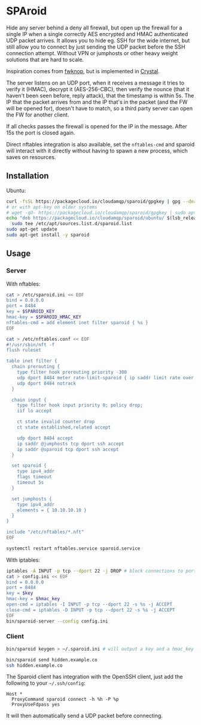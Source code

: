 # SPAroid

Hide any server behind a deny all firewall, but open up the firewall for a single IP when a single correctly AES encrypted and HMAC authenticated UDP packet arrives. It allows you to hide eg. SSH for the wide internet, but still allow you to connect by just sending the UDP packet before the SSH connection attempt. Without VPN or jumphosts or other heavy weight solutions that are hard to scale.

Inspiration comes from [fwknop](http://www.cipherdyne.org/fwknop/docs/fwknop-tutorial.html), but is implemented in [Crystal](https://www.crystal-lang.com).

The server listens on an UDP port, when it receives a message it tries to verify it (HMAC), decrypt it (AES-256-CBC), then verify the nounce (that it haven't been seen before, reply attack), that the timestamp is within 5s. The IP that the packet arrives from and the IP that's in the packet (and the FW will be opened for), doesn't have to match, so a third party server can open the FW for another client.

If all checks passes the firewall is opened for the IP in the message. After 15s the port is closed again.

Direct nftables integration is also available, set the `nftables-cmd` and sparoid will interact with it directly without having to spawn a new process, which saves on resources.

## Installation

Ubuntu:

```sh
curl -fsSL https://packagecloud.io/cloudamqp/sparoid/gpgkey | gpg --dearmor | sudo tee /etc/apt/trusted.gpg.d/sparoid.gpg >/dev/null
# or with apt-key on older systems
# wget -qO- https://packagecloud.io/cloudamqp/sparoid/gpgkey | sudo apt-key add -
echo "deb https://packagecloud.io/cloudamqp/sparoid/ubuntu/ $(lsb_release -cs) main" |\
  sudo tee /etc/apt/sources.list.d/sparoid.list
sudo apt-get update
sudo apt-get install -y sparoid
```

## Usage

### Server

With nftables:

```sh
cat > /etc/sparoid.ini << EOF
bind = 0.0.0.0
port = 8484
key = $SPAROID_KEY
hmac-key = $SPAROID_HMAC_KEY
nftables-cmd = add element inet filter sparoid { %s }
EOF

cat > /etc/nftables.conf << EOF
#!/usr/sbin/nft -f
flush ruleset

table inet filter {
  chain prerouting {
    type filter hook prerouting priority -300
    udp dport 8484 meter rate-limit-sparoid { ip saddr limit rate over 1/second burst 1 packets } counter drop
    udp dport 8484 notrack
  }

  chain input {
    type filter hook input priority 0; policy drop;
    iif lo accept

    ct state invalid counter drop
    ct state established,related accept

    udp dport 8484 accept
    ip saddr @jumphosts tcp dport ssh accept
    ip saddr @sparoid tcp dport ssh accept
  }

  set sparoid {
    type ipv4_addr
    flags timeout
    timeout 5s
  }

  set jumphosts {
    type ipv4_addr
    elements = { 10.10.10.10 }
  }
}

include "/etc/nftables/*.nft"
EOF

systemctl restart nftables.service sparoid.service
```

With iptables:

```sh
iptables -A INPUT -p tcp --dport 22 -j DROP # block connections to port 22
cat > config.ini << EOF
bind = 0.0.0.0
port = 8484
key = $key
hmac-key = $hmac_key
open-cmd = iptables -I INPUT -p tcp --dport 22 -s %s -j ACCEPT
close-cmd = iptables -D INPUT -p tcp --dport 22 -s %s -j ACCEPT
EOF
bin/sparoid-server --config config.ini
```

### Client

```sh
bin/sparoid keygen > ~/.sparoid.ini # will output a key and a hmac_key that will be used below

bin/sparoid send hidden.example.co
ssh hidden.example.co
```

The Sparoid client has integration with the OpenSSH client, just add the following to your `~/.ssh/config`:

```
Host *
  ProxyCommand sparoid connect -h %h -P %p
  ProxyUseFdpass yes
```

It will then automatically send a UDP packet before connecting.
